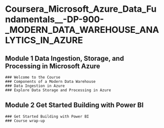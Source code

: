 # Coursera_Microsoft_Azure_Data_Fundamentals__-DP-900-_MODERN_DATA_WAREHOUSE_ANALYTICS_IN_AZURE

  ## Module 1 Data Ingestion, Storage, and Processing in Microsoft Azure
    ### Welcome to the Course
    ### Components of a Modern Data Warehouse
    ### Data Ingestion in Azure
    ### Explore Data Storage and Processing in Azure

  ## Module 2 Get Started Building with Power BI
    ### Get Started Building with Power BI
    ### Course wrap-up
